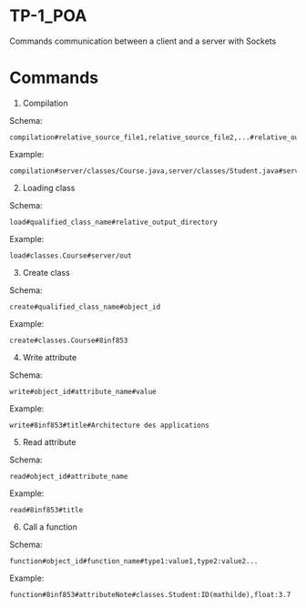 # TP-1_POA
Commands communication between a client and a server with Sockets 

# Commands
1. Compilation

Schema:
```
compilation#relative_source_file1,relative_source_file2,...#relative_output_directory
```

Example:
```
compilation#server/classes/Course.java,server/classes/Student.java#server/out
```

2. Loading class

Schema:
```
load#qualified_class_name#relative_output_directory
```

Example:
```
load#classes.Course#server/out
```

3. Create class

Schema:
```
create#qualified_class_name#object_id
```

Example:
```
create#classes.Course#8inf853
```

4. Write attribute

Schema:
```
write#object_id#attribute_name#value
```

Example:
```
write#8inf853#title#Architecture des applications
```

5. Read attribute

Schema:
```
read#object_id#attribute_name
```

Example:
```
read#8inf853#title
```


6. Call a function

Schema:
```
function#object_id#function_name#type1:value1,type2:value2...
```

Example:
```
function#8inf853#attributeNote#classes.Student:ID(mathilde),float:3.7
```
